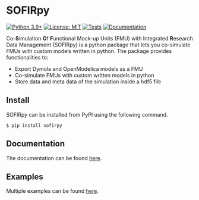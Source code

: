  # SOFIRpy
[![Python 3.9+](https://img.shields.io/badge/python-3.9+-blue.svg)](https://www.python.org/downloads/)
[![License: MIT](https://img.shields.io/badge/License-MIT-yellow.svg)](https://opensource.org/licenses/MIT)
[![Tests](https://github.com/fluid-systems/SOFIRpy/actions/workflows/tests.yml/badge.svg)](https://github.com/fluid-systems/SOFIRpy/actions/workflows/testing.yml)
[![Documentation](https://github.com/fluid-systems/SOFIRpy/actions/workflows/build_deploy_pages.yml/badge.svg)](https://fluid-systems.github.io/SOFIRpy/)

Co-**S**imulation **O**f **F**unctional Mock-up Units (FMU) with **I**ntegrated
**R**esearch Data Management (SOFIRpy) is a python package that lets you
co-simulate FMUs with custom models written in python.
The package provides functionalities to:
- Export Dymola and OpenModelica models as a FMU
- Co-simulate FMUs with custom written models in python
- Store data and meta data of the simulation inside a hdf5 file

 ## Install
SOFIRpy can be installed from PyPI using the following command.
```console
$ pip install sofirpy
```
## Documentation
The documentation can be found [here](https://fluid-systems.github.io/SOFIRpy).

## Examples
Multiple examples can be found [here](https://github.com/fluid-systems/SOFIRpy/tree/master/examples).
